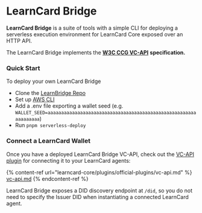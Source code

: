 # LearnCard Bridge

**LearnCard Bridge** is a suite of tools with a simple CLI for deploying a serverless execution environment for LearnCard Core exposed over an HTTP API.&#x20;

The LearnCard Bridge implements the [**W3C CCG VC-API**](https://w3c-ccg.github.io/vc-api/) **specification.**&#x20;

### Quick Start&#x20;

To deploy your own LearnCard Bridge&#x20;

* Clone the [LearnBridge Repo](https://github.com/learningeconomy/LearnCard/tree/main/packages/learn-card-bridge-http)
* Set up [AWS CLI](https://aws.amazon.com/cli/)
* Add a .env file exporting a wallet seed (e.g. `WALLET_SEED=aaaaaaaaaaaaaaaaaaaaaaaaaaaaaaaaaaaaaaaaaaaaaaaaaaaaaaaaaaaaaaaa`)
* Run `pnpm serverless-deploy`

### Connect a LearnCard Wallet

Once you have a deployed LearnCard Bridge VC-API, check out the [VC-API plugin](learncard-core/plugins/official-plugins/vc-api.md) for connecting it to your LearnCard agents:

{% content-ref url="learncard-core/plugins/official-plugins/vc-api.md" %}
[vc-api.md](learncard-core/plugins/official-plugins/vc-api.md)
{% endcontent-ref %}

LearnCard Bridge exposes a DID discovery endpoint at `/did`, so you do not need to specify the Issuer DID when instantiating a connected LearnCard agent.

